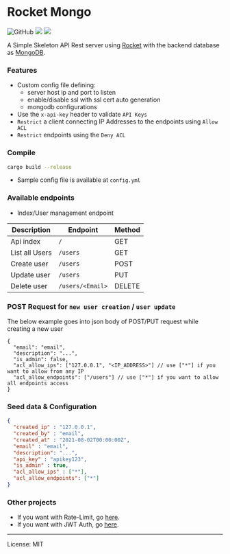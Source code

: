 # Rocket Mongo
![GitHub](https://img.shields.io/github/license/marirs/rocket-mongo?style=plastic)
![](https://img.shields.io/badge/os-windows%7Clinux%7Cmacos-orange)
![](https://img.shields.io/badge/platform-intel%7Carm-yellowgreen)

A Simple Skeleton API Rest server using [Rocket](https://rocket.rs/) with the backend database as [MongoDB](https://www.mongodb.com/).

### Features
- Custom config file defining:
    - server host ip and port to listen
    - enable/disable ssl with ssl cert auto generation
    - mongodb configurations
- Use the `x-api-key` header to validate `API Keys`
- `Restrict` a client connecting IP Addresses to the endpoints using `Allow ACL`
- `Restrict` endpoints using the `Deny ACL`

### Compile

```bash
cargo build --release
```

- Sample config file is available at `config.yml`

### Available endpoints

- Index/User management endpoint

| Description | Endpoint | Method |
| --- | --- | --- |
| Api index | `/` | GET |
| List all Users | `/users` | GET |
| Create user | `/users` | POST |
| Update user | `/users` | PUT |
| Delete user | `/users/<Email>` | DELETE |

### POST Request for `new user creation` / `user update`
The below example goes into json body of POST/PUT request while creating a new user
```
{
  "email": "email",
  "description": "...",
  "is_admin": false,
  "acl_allow_ips": ["127.0.0.1", "<IP_ADDRESS>"] // use ["*"] if you want to allow from any IP
  "acl_allow_endpoints": ["/users"] // use ["*"] if you want to allow all endpoints access
}
```

### Seed data & Configuration

```json
{
  "created_ip" : "127.0.0.1",
  "created_by" : "email",
  "created_at" : "2021-08-02T00:00:00Z",
  "email" : "email",
  "description": "...",
  "api_key" : "apikey123",
  "is_admin" : true,
  "acl_allow_ips" : ["*"],
  "acl_allow_endpoints": ["*"]
}
```
### Other projects

- If you want with Rate-Limit, go [here](https://github.com/marirs/rocketapi).
- If you want with JWT Auth, go [here](https://github.com/marirs/rocket-jwt).

---
License: MIT